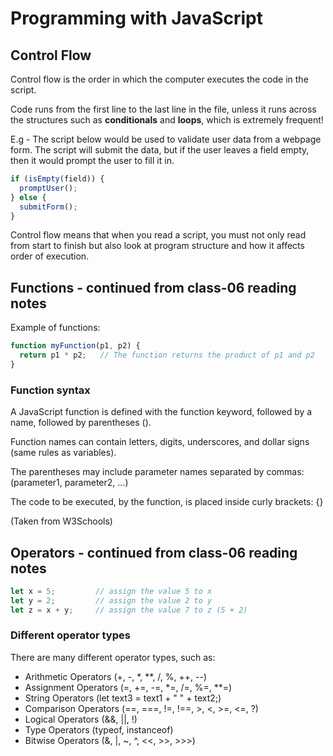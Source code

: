 # Programming with JavaScript

## Control Flow

Control flow is the order in which the computer executes the code in the script.

Code runs from the first line to the last line in the file, unless it runs across the structures such as **conditionals** and **loops**, which is extremely
frequent!

E.g - The script below would be used to validate user data from a webpage form. The script will submit the data, but if the user leaves a field empty, 
then it would prompt the user to fill it in.

``` js
if (isEmpty(field)) {
  promptUser();
} else {
  submitForm();
}
```
Control flow means that when you read a script, you must not only read from start to finish but also look at program structure and how it affects
order of execution.

## Functions - continued from class-06 reading notes

Example of functions:
```js
function myFunction(p1, p2) {
  return p1 * p2;   // The function returns the product of p1 and p2
}
```

### Function syntax

A JavaScript function is defined with the function keyword, followed by a name, followed by parentheses ().

Function names can contain letters, digits, underscores, and dollar signs (same rules as variables).

The parentheses may include parameter names separated by commas:
(parameter1, parameter2, ...)

The code to be executed, by the function, is placed inside curly brackets: {}

(Taken from W3Schools)


## Operators - continued from class-06 reading notes
```js
let x = 5;         // assign the value 5 to x
let y = 2;         // assign the value 2 to y
let z = x + y;     // assign the value 7 to z (5 + 2)
```

### Different operator types

There are many different operator types, such as:

- Arithmetic Operators (+, -, *, **, /, %, ++, --)
- Assignment Operators (=, +=, -=, *=, /=, %=, **=)
- String Operators (let text3 = text1 + " " + text2;)
- Comparison Operators (==, ===, !=, !==, >, <, >=, <=, ?)
- Logical Operators (&&, ||, !)
- Type Operators (typeof, instanceof)
- Bitwise Operators (&, |, ~, ^, <<, >>, >>>)







